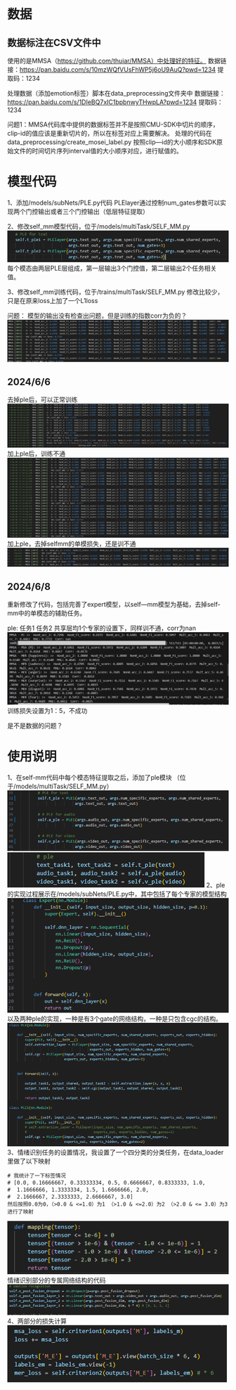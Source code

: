# 数据

数据标注在CSV文件中
---

使用的是MMSA（https://github.com/thuiar/MMSA）中处理好的特征。
数据链接：https://pan.baidu.com/s/10mzWQfVUsFhWP5j6oU9AuQ?pwd=1234 
提取码：1234 

处理数据（添加emotion标签）脚本在data_preprocessing文件夹中
数据链接：https://pan.baidu.com/s/1DIeBQ7xIC1bpbnwyTHwpLA?pwd=1234 
提取码：1234 

问题1：MMSA代码库中提供的数据标签并不是按照CMU-SDK中切片的顺序，clip-id的值应该是重新切片的，所以在标签对应上需要解决。
处理的代码在data_preprocessing/create_mosei_label.py
按照clip—id的大小顺序和SDK原始文件的时间切片序列interval值的大小顺序对应，进行赋值的。


# 模型代码

1、添加/models/subNets/PLE.py代码
PLElayer通过控制num_gates参数可以实现两个门控输出或者三个门控输出（低层特征提取）

2、修改self_mm模型代码，位于/models/multiTask/SELF_MM.py
![alt text](image.png)
每个模态由两层PLE层组成，第一层输出3个门控值，第二层输出2个任务相关值。

3、修改self_mm训练代码，位于/trains/multiTask/SELF_MM.py
修改比较少，只是在原来loss上加了一个L1loss


问题：
模型的输出没有检查出问题，但是训练的指数corr为负的？
![alt text](image-1.png)

2024/6/6
---
去掉ple后，可以正常训练
![alt text](image-2.png)
加上ple后，训练不通
![alt text](image-3.png)
加上ple，去掉selfmm的单模损失，还是训不通
![alt text](image-4.png)

2024/6/8
---
重新修改了代码，包括完善了expert模型，以self—mm模型为基础，去掉self-mm中的单模态的辅助任务。

ple: 任务1 任务2 共享层均1个专家的设置下，同样训不通，corr为nan
![alt text](image-5.png)
训练损失设置为1：5，不成功

是不是数据的问题？

# 使用说明

1、在self-mm代码中每个模态特征提取之后，添加了ple模块 （位于/models/multiTask/SELF_MM.py）
![alt text](image-6.png)
![alt text](image-7.png)
2、ple的实现过程展示在/models/subNets/PLE.py中，其中包括了每个专家的模型结构
![alt text](image-8.png)
以及两种ple的实现，一种是有3个gate的网络结构，一种是只包含cgc的结构。
![alt text](image-9.png)
3、情绪识别任务的设置情况，我设置了一个四分类的分类任务，在data_loader里做了以下映射
```
# 我统计了一下标签情况
# [0.0, 0.16666667, 0.33333334, 0.5, 0.6666667, 0.8333333, 1.0, 
#  1.1666666, 1.3333334, 1.5, 1.6666666, 2.0, 
#  2.1666667, 2.3333333, 2.6666667, 3.0]
然后按照0.0为0，（>0.0 & <=1.0）为1 （>1.0 & <=2.0）为2 （>2.0 & <= 3.0）为3进行了映射
```
![alt text](image-10.png)
情绪识别部分的专属网络结构的代码
![alt text](image-11.png)
4、两部分的损失计算
![alt text](image-12.png)